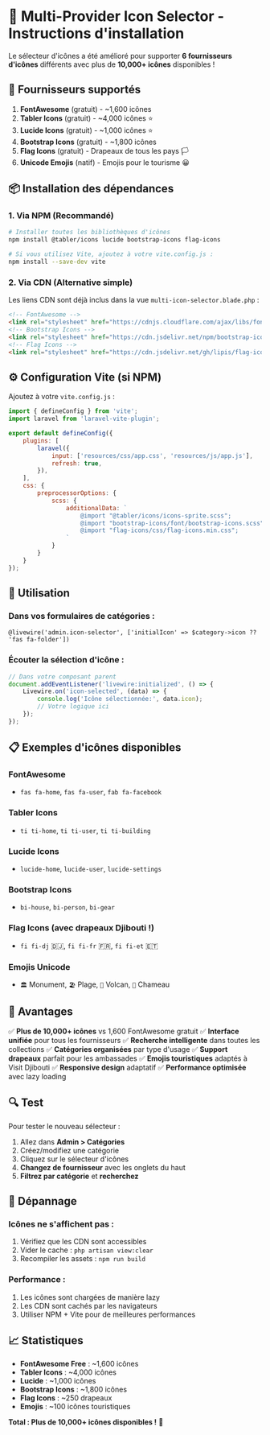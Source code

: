 # 🎨 Multi-Provider Icon Selector - Instructions d'installation

Le sélecteur d'icônes a été amélioré pour supporter **6 fournisseurs d'icônes** différents avec plus de **10,000+ icônes** disponibles !

## 🚀 **Fournisseurs supportés**

1. **FontAwesome** (gratuit) - ~1,600 icônes
2. **Tabler Icons** (gratuit) - ~4,000 icônes ⭐
3. **Lucide Icons** (gratuit) - ~1,000 icônes ⭐
4. **Bootstrap Icons** (gratuit) - ~1,800 icônes
5. **Flag Icons** (gratuit) - Drapeaux de tous les pays 🏳️
6. **Unicode Emojis** (natif) - Emojis pour le tourisme 😀

## 📦 **Installation des dépendances**

### 1. Via NPM (Recommandé)
```bash
# Installer toutes les bibliothèques d'icônes
npm install @tabler/icons lucide bootstrap-icons flag-icons

# Si vous utilisez Vite, ajoutez à votre vite.config.js :
npm install --save-dev vite
```

### 2. Via CDN (Alternative simple)
Les liens CDN sont déjà inclus dans la vue `multi-icon-selector.blade.php` :
```html
<!-- FontAwesome -->
<link rel="stylesheet" href="https://cdnjs.cloudflare.com/ajax/libs/font-awesome/6.0.0/css/all.min.css">
<!-- Bootstrap Icons -->
<link rel="stylesheet" href="https://cdn.jsdelivr.net/npm/bootstrap-icons@1.11.0/font/bootstrap-icons.css">
<!-- Flag Icons -->
<link rel="stylesheet" href="https://cdn.jsdelivr.net/gh/lipis/flag-icons@7.2.3/css/flag-icons.min.css">
```

## ⚙️ **Configuration Vite (si NPM)**

Ajoutez à votre `vite.config.js` :
```javascript
import { defineConfig } from 'vite';
import laravel from 'laravel-vite-plugin';

export default defineConfig({
    plugins: [
        laravel({
            input: ['resources/css/app.css', 'resources/js/app.js'],
            refresh: true,
        }),
    ],
    css: {
        preprocessorOptions: {
            scss: {
                additionalData: `
                    @import "@tabler/icons/icons-sprite.scss";
                    @import "bootstrap-icons/font/bootstrap-icons.scss";
                    @import "flag-icons/css/flag-icons.min.css";
                `
            }
        }
    }
});
```

## 🔧 **Utilisation**

### Dans vos formulaires de catégories :
```blade
@livewire('admin.icon-selector', ['initialIcon' => $category->icon ?? 'fas fa-folder'])
```

### Écouter la sélection d'icône :
```javascript
// Dans votre composant parent
document.addEventListener('livewire:initialized', () => {
    Livewire.on('icon-selected', (data) => {
        console.log('Icône sélectionnée:', data.icon);
        // Votre logique ici
    });
});
```

## 📋 **Exemples d'icônes disponibles**

### FontAwesome
- `fas fa-home`, `fas fa-user`, `fab fa-facebook`

### Tabler Icons  
- `ti ti-home`, `ti ti-user`, `ti ti-building`

### Lucide Icons
- `lucide-home`, `lucide-user`, `lucide-settings`

### Bootstrap Icons
- `bi-house`, `bi-person`, `bi-gear`

### Flag Icons (avec drapeaux Djibouti !)
- `fi fi-dj` 🇩🇯, `fi fi-fr` 🇫🇷, `fi fi-et` 🇪🇹

### Emojis Unicode
- `🏛️` Monument, `🏖️` Plage, `🌋` Volcan, `🐪` Chameau

## 🎯 **Avantages**

✅ **Plus de 10,000+ icônes** vs 1,600 FontAwesome gratuit
✅ **Interface unifiée** pour tous les fournisseurs
✅ **Recherche intelligente** dans toutes les collections
✅ **Catégories organisées** par type d'usage
✅ **Support drapeaux** parfait pour les ambassades
✅ **Emojis touristiques** adaptés à Visit Djibouti
✅ **Responsive design** adaptatif
✅ **Performance optimisée** avec lazy loading

## 🔍 **Test**

Pour tester le nouveau sélecteur :
1. Allez dans **Admin > Catégories**
2. Créez/modifiez une catégorie
3. Cliquez sur le sélecteur d'icônes
4. **Changez de fournisseur** avec les onglets du haut
5. **Filtrez par catégorie** et **recherchez**

## 🐛 **Dépannage**

### Icônes ne s'affichent pas :
1. Vérifiez que les CDN sont accessibles
2. Vider le cache : `php artisan view:clear`
3. Recompiler les assets : `npm run build`

### Performance :
1. Les icônes sont chargées de manière lazy
2. Les CDN sont cachés par les navigateurs
3. Utiliser NPM + Vite pour de meilleures performances

## 📈 **Statistiques**

- **FontAwesome Free** : ~1,600 icônes
- **Tabler Icons** : ~4,000 icônes
- **Lucide** : ~1,000 icônes  
- **Bootstrap Icons** : ~1,800 icônes
- **Flag Icons** : ~250 drapeaux
- **Emojis** : ~100 icônes touristiques

**Total : Plus de 10,000+ icônes disponibles !** 🎉